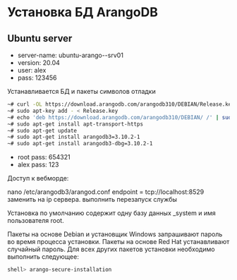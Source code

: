 # Установка БД ArangoDB

 ## Ubuntu server

- server-name: ubuntu-arango--srv01
- version: 20.04
- user: alex
- pass: 123456

Устанавливается БД и пакеты символов отладки

```bash
~# curl -OL https://download.arangodb.com/arangodb310/DEBIAN/Release.key
~# sudo apt-key add - < Release.key
~# echo 'deb https://download.arangodb.com/arangodb310/DEBIAN/ /' | sudo tee /etc/apt/sources.list.d/arangodb.list
~# sudo apt-get install apt-transport-https
~# sudo apt-get update
~# sudo apt-get install arangodb3=3.10.2-1
~# sudo apt-get install arangodb3-dbg=3.10.2-1
```

- root
pass: 654321
- alex
pass: 123

Доступ к вебморде:

nano /etc/arangodb3/arangod.conf
endpoint = tcp://localhost:8529
 заменить на ip сервера. выполнить перезапуск службы


Установка по умолчанию содержит одну базу данных _system и имя пользователя root.

Пакеты на основе Debian и установщик Windows запрашивают пароль во время процесса установки. Пакеты на основе Red Hat устанавливают случайный пароль. Для всех других пакетов установки необходимо выполнить следующее:

```bash
shell> arango-secure-installation
```
